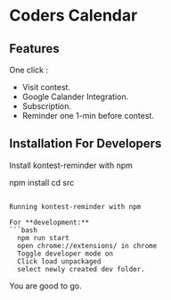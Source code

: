 # Coders Calendar


## Features
One click :
- Visit contest.
- Google Calander Integration.
- Subscription.
- Reminder one 1-min before contest.

  
## Installation For Developers

Install kontest-reminder with npm


  npm install
  cd src
```

Running kontest-reminder with npm
 
For **development:**
```bash 
  npm run start
  open chrome://extensions/ in chrome
  Toggle developer mode on
  Click load unpackaged
  select newly created dev folder.
```

You are good to go.

  
